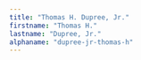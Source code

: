```yaml
---
title: "Thomas H. Dupree, Jr."
firstname: "Thomas H."
lastname: "Dupree, Jr."
alphaname: "dupree-jr-thomas-h"
---
```

